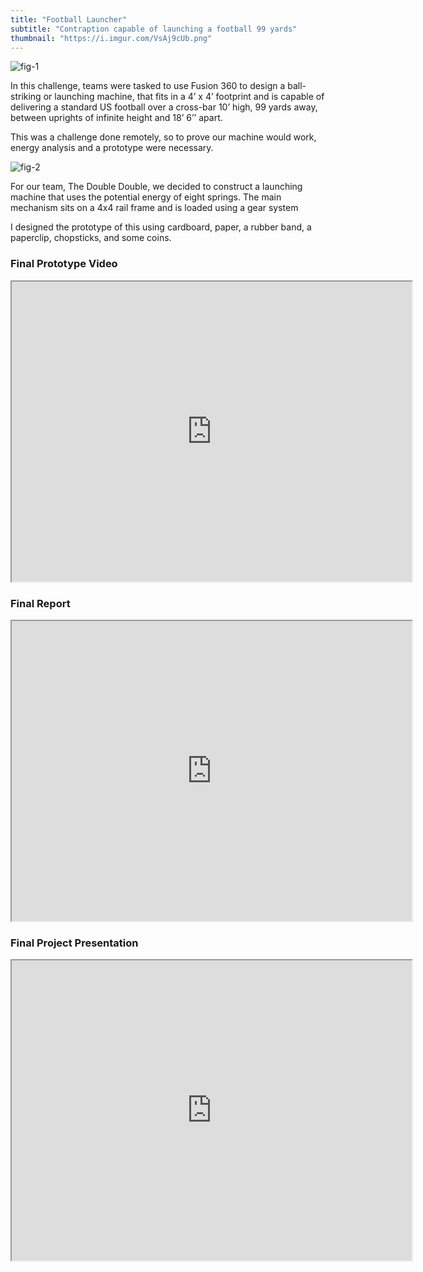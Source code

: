 ```yaml
---
title: "Football Launcher"
subtitle: "Contraption capable of launching a football 99 yards"
thumbnail: "https://i.imgur.com/VsAj9cUb.png"
---
```


![fig-1](https://i.imgur.com/MKzso1r.png)

​In this challenge, teams were tasked to use Fusion 360 to design a ball-striking or launching machine, that fits in a 4’ x 4’ footprint and is capable of delivering a standard US football over a cross-bar 10’ high, 99 yards away, between uprights of infinite height and 18’ 6’’ apart.

This was a challenge done remotely, so to prove our machine would work, energy analysis and a prototype were necessary. 

![fig-2](https://i.imgur.com/cCM34Tp.png)

For our team, The Double Double, we decided to construct a launching machine that uses the potential energy of eight springs. The main mechanism sits on a 4x4 rail frame and is loaded using a gear system

I designed the prototype of this using cardboard, paper, a rubber band, a paperclip, chopsticks, and some coins.

<div>
    <h3>Final Prototype Video</h3>
    <iframe src="https://drive.google.com/file/d/1tuacsRTvp9xbaDOXvrp3fdyIPBL47FsN/preview" width="640" height="480" allow="autoplay"></iframe>
</div>

<div> 
    <h3>Final Report</h3>
    <iframe src="https://drive.google.com/file/d/11hsLrEseqlEey1LrjSI3dP5GPnE1133t/preview" width="640" height="480" allow="autoplay"></iframe>
    <h3>Final Project Presentation</h3>
    <iframe src="https://drive.google.com/file/d/1MyAQBnyi4wWJCKtNXbtphqSQRXPeL80V/preview" width="640" height="480" allow="autoplay"></iframe>
</div>